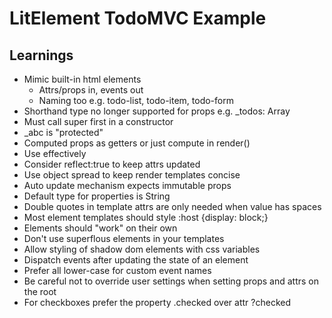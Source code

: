 # LitElement TodoMVC Example

## Learnings

* Mimic built-in html elements
  * Attrs/props in, events out
  * Naming too e.g. todo-list, todo-item, todo-form
* Shorthand type no longer supported for props e.g. _todos: Array
* Must call super first in a constructor
* _abc is "protected"
* Computed props as getters or just compute in render()
* Use <slot> effectively
* Consider reflect:true to keep attrs updated
* Use object spread to keep render templates concise
* Auto update mechanism expects immutable props
* Default type for properties is String
* Double quotes in template attrs are only needed when value has spaces
* Most element templates should style :host {display: block;}
* Elements should "work" on their own
* Don't use superflous elements in your templates
* Allow styling of shadow dom elements with css variables
* Dispatch events after updating the state of an element
* Prefer all lower-case for custom event names
* Be careful not to override user settings when setting props and attrs on the root
* For checkboxes prefer the property .checked over attr ?checked
